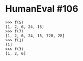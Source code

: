 # HumanEval #106

```
>>> f(5)
[1, 2, 6, 24, 15]
>>> f(7)
[1, 2, 6, 24, 15, 720, 28]
>>> f(1)
[1]
>>> f(3)
[1, 2, 6]


```

